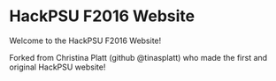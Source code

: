 # HackPSU F2016 Website
Welcome to the HackPSU F2016 Website!

Forked from Christina Platt (github @tinasplatt) who made the first and original HackPSU website! 
